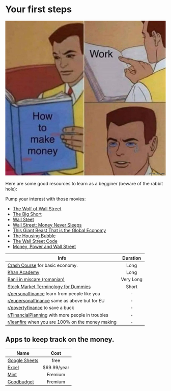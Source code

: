 # Your first steps

![](../memes/money-work.jpeg)

Here are some good resources to learn as a begginer (beware of the rabbit hole):

Pump your interest with those movies:

- [The Wolf of Wall Street](https://www.imdb.com/title/tt0993846/)
- [The Big Short](https://www.imdb.com/title/tt1596363/)
- [Wall Steet](https://www.imdb.com/title/tt0094291/)
- [Wall Street: Money Never Sleeps](https://www.imdb.com/title/tt1027718/)
- [This Giant Beast That is the Global Economy](https://www.imdb.com/title/tt8450534/)
- [The Housing Bubble](https://www.imdb.com/title/tt2448130/)
- [The Wall Street Code](https://topdocumentaryfilms.com/wall-street-code/)
- [Money, Power and Wall Street](https://topdocumentaryfilms.com/money-power-wall-street/)

| Info | Duration |
| --- | :--: |
| [Crash Course](https://www.youtube.com/watch?v=3ez10ADR_gM&list=PL1oDmcs0xTD-dJN1PL2N1urX0EKupBJCQ) for basic economy. | Long |
| [Khan Academy](https://www.youtube.com/playlist?list=PLSQl0a2vh4HDERCw_ddanXbsDpFWcpL-S) | Long |
| [Banii in miscare (romanian)](https://www.youtube.com/playlist?list=PLXho0H8fG-wUdeRAAZRXXGMMaW4BDybk_) | Very Long |
| [Stock Market Terminology for Dummies](https://www.youtube.com/watch?v=2NZ-Q328UBk) | Short |
| [r/personalfinance](https://www.reddit.com/r/personalfinance/) learn from people like you | - |
| [r/eupersonalfinance](https://www.reddit.com/r/eupersonalfinance/) same as above but for EU | - |
| [r/povertyfinance](https://www.reddit.com/r/povertyfinance/) to save a buck | - |
| [r/FinancialPlanning](https://www.reddit.com/r/FinancialPlanning/top/?t=month) with more people in troubles | - |
| [r/leanfire](https://www.reddit.com/r/leanfire/) when you are 100% on the money making | - |

## Apps to keep track on the money.

| Name | Cost |
| -- | :--: |
| [Google Sheets](https://www.google.com/sheets/about/) | free |
| [Excel](https://www.microsoft.com/en-us/microsoft-365/excel) | $69.99/year |
| [Mint](https://mint.intuit.com)  | Fremium |
| [Goodbudget](https://mint.intuit.com) | Fremium |

